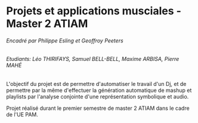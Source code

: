 # Projets et applications musciales - Master 2 ATIAM
###### Encadré par Philippe Esling et Geoffroy Peeters
###### Etudiants: Léo THIRIFAYS, Samuel BELL-BELL, Maxime ARBISA, Pierre MAHÉ

L'objectif du projet est de permettre d'automatiser le travail d'un Dj, et de permettre par la même d'effectuer la génération automatique de mashup et playlists par l'analyse conjointe d'une  représentation symbolique et audio.

Projet réalisé durant le premier semestre de master 2 ATIAM dans le cadre de l'UE PAM.

